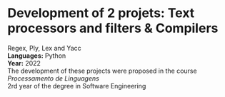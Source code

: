 # Development of 2 projets: Text processors and filters & Compilers
Regex, Ply, Lex and Yacc
<br />**Languages:** Python
<br />**Year:** 2022
<br />The development of these projects were proposed in the course *Processamento de Linguagens*
<br/>2rd year of the degree in Software Engineering 
